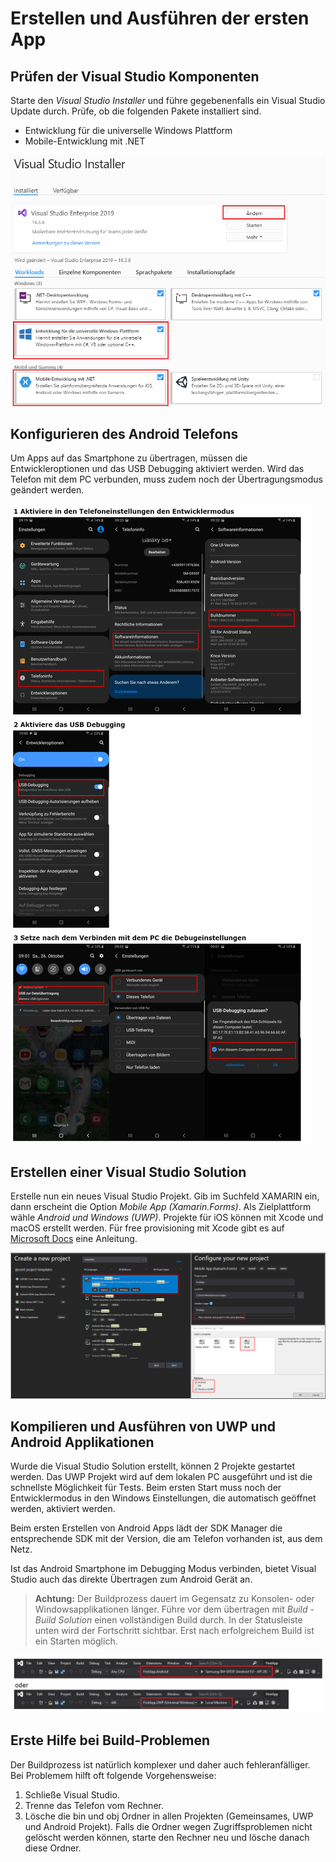# Erstellen und Ausführen der ersten App

## Prüfen der Visual Studio Komponenten
Starte den *Visual Studio Installer* und führe gegebenenfalls ein Visual Studio Update durch.
Prüfe, ob die folgenden Pakete installiert sind. 
- Entwicklung für die universelle Windows Plattform
- Mobile-Entwicklung mit .NET

![](vs_installer.png)

## Konfigurieren des Android Telefons
Um Apps auf das Smartphone zu übertragen, müssen die Entwickleroptionen und das USB Debugging aktiviert
werden. Wird das Telefon mit dem PC verbunden, muss zudem noch der Übertragungsmodus geändert werden.

![](android_config.png)

## Erstellen einer Visual Studio Solution
Erstelle nun ein neues Visual Studio Projekt. Gib im Suchfeld XAMARIN ein, dann erscheint die Option
*Mobile App (Xamarin.Forms)*. Als Zielplattform wähle *Android und Windows (UWP)*. Projekte für iOS können
mit Xcode und macOS erstellt werden. Für free provisioning mit Xcode gibt es auf 
[Microsoft Docs](https://docs.microsoft.com/en-us/xamarin/ios/get-started/installation/device-provisioning/free-provisioning?tabs=windows)
eine Anleitung.

![](create_solution.png)

## Kompilieren und Ausführen von UWP und Android Applikationen
Wurde die Visual Studio Solution erstellt, können 2 Projekte gestartet werden. Das UWP Projekt wird
auf dem lokalen PC ausgeführt und ist die schnellste Möglichkeit für Tests. Beim ersten Start muss
noch der Entwicklermodus in den Windows Einstellungen, die automatisch geöffnet werden, aktiviert werden.

Beim ersten Erstellen von Android Apps lädt der SDK Manager die entsprechende SDK mit der Version, die
am Telefon vorhanden ist, aus dem Netz.

Ist das Android Smartphone im Debugging Modus verbinden, bietet Visual Studio auch das direkte Übertragen
zum Android Gerät an.

> **Achtung:** Der Buildprozess dauert im Gegensatz zu Konsolen- oder Windowsapplikationen länger. Führe
> vor dem übertragen mit *Build* - *Build Solution* einen vollständigen Build durch. In der Statusleiste unten
> wird der Fortschritt sichtbar. Erst nach erfolgreichem Build ist ein Starten möglich.

![](run_project.png)

## Erste Hilfe bei Build-Problemen
Der Buildprozess ist natürlich komplexer und daher auch fehleranfälliger. Bei Problemem hilft oft folgende
Vorgehensweise:
1. Schließe Visual Studio.
1. Trenne das Telefon vom Rechner.
1. Lösche die bin und obj Ordner in allen Projekten (Gemeinsames, UWP und Android Projekt). Falls die
   Ordner wegen Zugriffsproblemen nicht gelöscht werden können, starte den Rechner neu und lösche danach
   diese Ordner.

